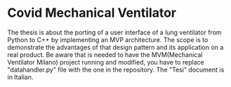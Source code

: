 # Covid Mechanical Ventilator
The thesis is about the porting of a user interface of a lung ventilator from Python to C++ by implementing an MVP architecture. The scope is to demonstrate the advantages of that design pattern and its application on a real product.
Be aware that is needed to have the MVM(Mechanical Ventilator Milano) project running and modified, you have to replace "datahandler.py" file with the one in the repository.
The "Tesi" document is in Italian.
